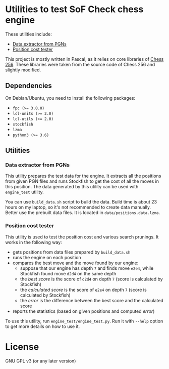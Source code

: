 # Utilities to test SoF Check chess engine

These utilities include:

- [Data extractor from PGNs](#data-extractor-from-pgns)
- [Position cost tester](#position-cost-tester)

This project is mostly written in Pascal, as it relies on core libraries of
[Chess 256](https://github.com/alex65536/Chess256). These libraries were taken from the source
code of Chess 256 and slightly modified.

## Dependencies

On Debian/Ubuntu, you need to install the following packages:

- `fpc (>= 3.0.0)`
- `lcl-units (>= 2.0)`
- `lcl-utils (>= 2.0)`
- `stockfish`
- `lzma`
- `python3 (>= 3.6)`

## Utilities

### Data extractor from PGNs

This utility prepares the test data for the engine. It extracts all the positions from given PGN
files and runs Stockfish to get the cost of all the moves in this position. The data generated by
this utility can be used with `engine_test` utility.

You can use `build_data.sh` script to build the data. Build time is about 23 hours on my laptop,
so it's not recommended to create data manually. Better use the prebuilt data files. It is located
in `data/positions.data.lzma`.

### Position cost tester

This utility is used to test the position cost and various search prunings. It works in the
following way:

- gets positions from data files prepared by `build_data.sh`
- runs the engine on each position
- compares the best move and the move found by our engine:
  - suppose that our engine has depth `7` and finds move `e2e4`, while Stockfish found move `d2d4`
    on the same depth
  - the _best score_ is the score of `d2d4` on depth `7` (score is calculated by Stockfish)
  - the _calculated score_ is the score of `e2e4` on depth `7` (score is calculated by Stockfish)
  - the _error_ is the difference between the best score and the calculated score
- reports the statistics (based on given positions and computed _error_)

To use this utility, run `engine_test/engine_test.py`. Run it with `--help` option to get more
details on how to use it.

# License

GNU GPL v3 (or any later version)
